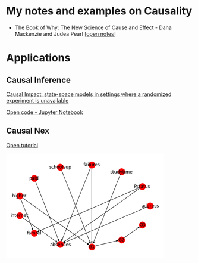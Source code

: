 # My notes and examples on Causality

- The Book of Why: The New Science of Cause and Effect - Dana Mackenzie and Judea Pearl [[open notes]](./the-book-of-why/notes.md)

# Applications

## Causal Inference

[Causal Impact: state-space models in settings where a randomized experiment is unavailable](https://millengustavo.github.io/causalimpact/)

[Open code - Jupyter Notebook](https://github.com/millengustavo/trends-causal-impact/blob/master/causal-searches.ipynb)

## Causal Nex

[Open tutorial](./examples/first_causalnex_tutorial.ipynb)

![causal_nex_tutorial](./images/causal_nex_graph_tutorial.png)